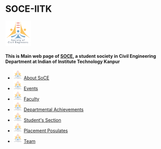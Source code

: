 # SOCE-IITK


<code><img height="80" src = "assets/soce_logo.png"></code>
#### This is Main web page of [SOCE](https://soce-iitk.github.io/soce/), a student society in Civil Engineering Department at Indian of Institute Technology Kanpur


- <code><img height="30" src = "assets/soce_logo.png"></code> [About SoCE](sections/about/)
- <code><img height="30" src = "assets/soce_logo.png"></code> [Events](sections/events/)
- <code><img height="30" src = "assets/soce_logo.png"></code> [Faculty](sections/faculty/)
- <code><img height="30" src = "assets/soce_logo.png"></code> [Departmental Achievements](sections/departmental%20achievements/)
- <code><img height="30" src = "assets/soce_logo.png"></code> [Student's Section](sections/student's%20section/)
- <code><img height="30" src = "assets/soce_logo.png"></code> [Placement Posulates](sections/placement-posulates/)
- <code><img height="30" src = "assets/soce_logo.png"></code> [Team](sections/team/)



<code>

<!--- ## Welcome to GitHub Pages

You can use the [editor on GitHub](https://github.com/SOCE-IITK/soce/edit/master/README.md) to maintain and preview the content for your website in Markdown files.

Whenever you commit to this repository, GitHub Pages will run [Jekyll](https://jekyllrb.com/) to rebuild the pages in your site, from the content in your Markdown files.

### Markdown

Markdown is a lightweight and easy-to-use syntax for styling your writing. It includes conventions for

```markdown
Syntax highlighted code block

# Header 1
## Header 2
### Header 3

- Bulleted
- List

1. Numbered
2. List

**Bold** and _Italic_ and `Code` text

[Link](url) and ![Image](src)
```

For more details see [GitHub Flavored Markdown](https://guides.github.com/features/mastering-markdown/).

### Jekyll Themes

Your Pages site will use the layout and styles from the Jekyll theme you have selected in your [repository settings](https://github.com/SOCE-IITK/soce/settings). The name of this theme is saved in the Jekyll `_config.yml` configuration file.

### Support or Contact

Having trouble with Pages? Check out our [documentation](https://docs.github.com/categories/github-pages-basics/) or [contact support](https://github.com/contact) and we’ll help you sort it out

----> </code>
